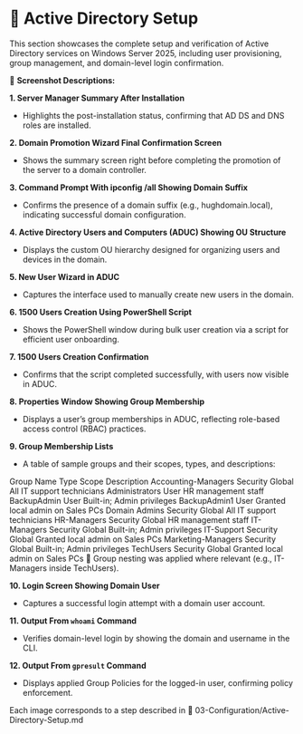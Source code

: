 # 🧱 Active Directory Setup

This section showcases the complete setup and verification of Active Directory services on Windows Server 2025, including user provisioning, group management, and domain-level login confirmation.

📸 **Screenshot Descriptions:**

**1. Server Manager Summary After Installation**

- Highlights the post-installation status, confirming that AD DS and DNS roles are installed.

**2. Domain Promotion Wizard Final Confirmation Screen**

- Shows the summary screen right before completing the promotion of the server to a domain controller.

**3. Command Prompt With ipconfig /all Showing Domain Suffix**

- Confirms the presence of a domain suffix (e.g., hughdomain.local), indicating successful domain configuration.

**4. Active Directory Users and Computers (ADUC) Showing OU Structure**

- Displays the custom OU hierarchy designed for organizing users and devices in the domain.

**5. New User Wizard in ADUC**

- Captures the interface used to manually create new users in the domain.

**6. 1500 Users Creation Using PowerShell Script**

- Shows the PowerShell window during bulk user creation via a script for efficient user onboarding.

**7. 1500 Users Creation Confirmation**

- Confirms that the script completed successfully, with users now visible in ADUC.

**8. Properties Window Showing Group Membership**
- Displays a user’s group memberships in ADUC, reflecting role-based access control (RBAC) practices.

**9. Group Membership Lists**

- A table of sample groups and their scopes, types, and descriptions:


Group Name	Type	Scope	Description
Accounting-Managers	Security	Global	All IT support technicians
Administrators	User		HR management staff
BackupAdmin	User		Built-in; Admin privileges
BackupAdmin1	User		Granted local admin on Sales PCs
Domain Admins	Security	Global	All IT support technicians
HR-Managers	Security	Global	HR management staff
IT-Managers	Security	Global	Built-in; Admin privileges
IT-Support	Security	Global	Granted local admin on Sales PCs
Marketing-Managers	Security	Global	Built-in; Admin privileges
TechUsers	Security	Global	Granted local admin on Sales PCs
🔁 Group nesting was applied where relevant (e.g., IT-Managers inside TechUsers).

**10. Login Screen Showing Domain User**

- Captures a successful login attempt with a domain user account.

**11. Output From `whoami` Command**

- Verifies domain-level login by showing the domain and username in the CLI.

**12. Output From `gpresult` Command**

- Displays applied Group Policies for the logged-in user, confirming policy enforcement.

Each image corresponds to a step described in 📂 03-Configuration/Active-Directory-Setup.md
